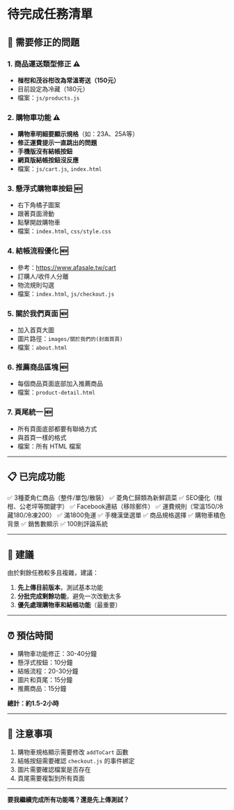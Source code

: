 # 待完成任務清單

## 🔧 需要修正的問題

### 1. 商品運送類型修正 ⚠️
- **椪柑和茂谷柑改為常溫寄送（150元）**
- 目前設定為冷藏（180元）
- 檔案：`js/products.js`

### 2. 購物車功能 ⚠️
- **購物車明細要顯示規格**（如：23A、25A等）
- **修正運費提示一直跳出的問題**
- **手機版沒有結帳按鈕**
- **網頁版結帳按鈕沒反應**
- 檔案：`js/cart.js`, `index.html`

### 3. 懸浮式購物車按鈕 🆕
- 右下角橘子圖案
- 跟著頁面滑動
- 點擊開啟購物車
- 檔案：`index.html`, `css/style.css`

### 4. 結帳流程優化 🆕
- 參考：https://www.afasale.tw/cart
- 訂購人/收件人分離
- 物流規則勾選
- 檔案：`index.html`, `js/checkout.js`

### 5. 關於我們頁面 🆕
- 加入首頁大圖
- 圖片路徑：`images/關於我們的(封面首頁)`
- 檔案：`about.html`

### 6. 推薦商品區塊 🆕
- 每個商品頁面底部加入推薦商品
- 檔案：`product-detail.html`

### 7. 頁尾統一 🆕
- 所有頁面底部都要有聯絡方式
- 與首頁一樣的格式
- 檔案：所有 HTML 檔案

---

## 📋 已完成功能

✅ 3種菱角仁商品（整件/單包/散裝）
✅ 菱角仁歸類為新鮮蔬菜
✅ SEO優化（椪柑、公老坪等關鍵字）
✅ Facebook連結（移除郵件）
✅ 運費規則（常溫150/冷藏180/冷凍200）
✅ 滿1800免運
✅ 手機漢堡選單
✅ 商品規格選擇
✅ 購物車橘色背景
✅ 銷售數顯示
✅ 100則評論系統

---

## 🚀 建議

由於剩餘任務較多且複雜，建議：

1. **先上傳目前版本**，測試基本功能
2. **分批完成剩餘功能**，避免一次改動太多
3. **優先處理購物車和結帳功能**（最重要）

---

## ⏰ 預估時間

- 購物車功能修正：30-40分鐘
- 懸浮式按鈕：10分鐘
- 結帳流程：20-30分鐘
- 圖片和頁尾：15分鐘
- 推薦商品：15分鐘

**總計：約1.5-2小時**

---

## 📝 注意事項

1. 購物車規格顯示需要修改 `addToCart` 函數
2. 結帳按鈕需要確認 `checkout.js` 的事件綁定
3. 圖片需要確認檔案是否存在
4. 頁尾需要複製到所有頁面

---

**要我繼續完成所有功能嗎？還是先上傳測試？**
